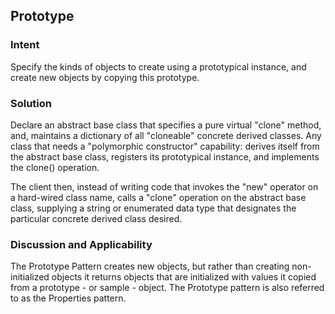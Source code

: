 ## Prototype 

### Intent 
Specify the kinds of objects to create using a prototypical instance,
and create new objects by copying this prototype.

### Solution 
Declare an abstract base class that specifies a pure virtual "clone" method, and, maintains a dictionary of all 
"cloneable" concrete derived classes. Any class that needs a "polymorphic constructor" capability: derives itself 
from the abstract base class, registers its prototypical instance, and implements the clone() operation.

The client then, instead of writing code that invokes the
"new" operator on a hard-wired class name, calls a "clone" operation on the abstract base class, supplying a string or 
enumerated data type that designates the particular concrete derived class desired.

### Discussion and Applicability
The Prototype Pattern creates new objects, but rather than creating 
non-initialized objects it returns objects that are initialized with values
it copied from a prototype - or sample - object. The Prototype pattern is also referred 
to as the Properties pattern.

